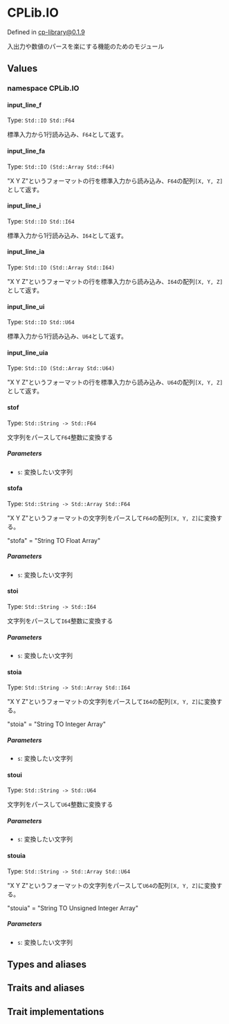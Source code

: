 # CPLib.IO

Defined in cp-library@0.1.9

入出力や数値のパースを楽にする機能のためのモジュール

## Values

### namespace CPLib.IO

#### input_line_f

Type: `Std::IO Std::F64`

標準入力から1行読み込み、`F64`として返す。

#### input_line_fa

Type: `Std::IO (Std::Array Std::F64)`

"X Y Z"というフォーマットの行を標準入力から読み込み、`F64`の配列`[X, Y, Z]`として返す。

#### input_line_i

Type: `Std::IO Std::I64`

標準入力から1行読み込み、`I64`として返す。

#### input_line_ia

Type: `Std::IO (Std::Array Std::I64)`

"X Y Z"というフォーマットの行を標準入力から読み込み、`I64`の配列`[X, Y, Z]`として返す。

#### input_line_ui

Type: `Std::IO Std::U64`

標準入力から1行読み込み、`U64`として返す。

#### input_line_uia

Type: `Std::IO (Std::Array Std::U64)`

"X Y Z"というフォーマットの行を標準入力から読み込み、`U64`の配列`[X, Y, Z]`として返す。

#### stof

Type: `Std::String -> Std::F64`

文字列をパースして`F64`整数に変換する

##### Parameters

- `s`: 変換したい文字列

#### stofa

Type: `Std::String -> Std::Array Std::F64`

"X Y Z"というフォーマットの文字列をパースして`F64`の配列`[X, Y, Z]`に変換する。

"stofa" = "String TO Float Array"

##### Parameters

- `s`: 変換したい文字列

#### stoi

Type: `Std::String -> Std::I64`

文字列をパースして`I64`整数に変換する

##### Parameters

- `s`: 変換したい文字列

#### stoia

Type: `Std::String -> Std::Array Std::I64`

"X Y Z"というフォーマットの文字列をパースして`I64`の配列`[X, Y, Z]`に変換する。

"stoia" = "String TO Integer Array"

##### Parameters

- `s`: 変換したい文字列

#### stoui

Type: `Std::String -> Std::U64`

文字列をパースして`U64`整数に変換する

##### Parameters

- `s`: 変換したい文字列

#### stouia

Type: `Std::String -> Std::Array Std::U64`

"X Y Z"というフォーマットの文字列をパースして`U64`の配列`[X, Y, Z]`に変換する。

"stouia" = "String TO Unsigned Integer Array"

##### Parameters

- `s`: 変換したい文字列

## Types and aliases

## Traits and aliases

## Trait implementations